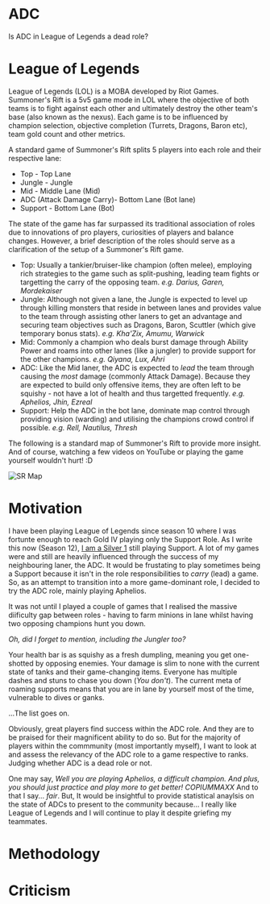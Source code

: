 # ADC
Is ADC in League of Legends a dead role?

# League of Legends
League of Legends (LOL) is a MOBA developed by Riot Games.
Summoner's Rift is a 5v5 game mode in LOL where the objective of both teams is to fight against each other and ultimately destroy the other team's base (also known as the nexus).
Each game is to be influenced by champion selection, objective completion (Turrets, Dragons, Baron etc), team gold count and other metrics.

A standard game of Summoner's Rift splits 5 players into each role and their respective lane:
* Top - Top Lane
* Jungle - Jungle
* Mid - Middle Lane (Mid)
* ADC (Attack Damage Carry)- Bottom Lane (Bot lane)
* Support - Bottom Lane (Bot)

The state of the game has far surpassed its traditional association of roles due to innovations of pro players, curiosities of players and balance changes. However,
a brief description of the roles should serve as a clarification of the setup of a Summoner's Rift game.

* Top: Usually a tankier/bruiser-like champion (often melee), employing rich strategies to the game such as split-pushing, leading team fights or targetting the carry of the opposing team. _e.g. Darius, Garen, Mordekaiser_
* Jungle: Although not given a lane, the Jungle is expected to level up through killing monsters that reside in between lanes and provides value to the team through assisting other laners to get an advantage and securing team objectives such as Dragons, Baron, Scuttler (which give temporary bonus stats). _e.g. Kha'Zix, Amumu, Warwick_ 
* Mid: Commonly a champion who deals burst damage through Ability Power and roams into other lanes (like a jungler) to provide support for the other champions. _e.g. Qiyana, Lux, Ahri_
* ADC: Like the Mid laner, the ADC is expected to *lead* the team through causing the *most* damage (commonly Attack Damage). Because they are expected to build only offensive items, they are often left to be squishy - not have a lot of health and thus targetted frequently. _e.g. Aphelios, Jhin, Ezreal_
* Support: Help the ADC in the bot lane, dominate map control through providing vision (warding) and utilising the champions crowd control if possible. _e.g. Rell, Nautilus, Thresh_

The following is a standard map of Summoner's Rift to provide more insight. And of course, watching a few videos on YouTube or playing the game yourself wouldn't hurt! :D

![SR Map](https://user-images.githubusercontent.com/59264543/170181946-cab21fd0-0672-4360-97b6-f1af8f9ed361.png)

# Motivation
I have been playing League of Legends since season 10 where I was fortunte enough to reach Gold IV playing only the Support Role. 
As I write this now (Season 12), [I am a Silver 1](https://euw.op.gg/summoners/euw/ddot) still playing Support.
A lot of my games were and still are heavily influenced through the success of my neighbouring laner, the ADC. It would be frustating to play sometimes being a Support because it isn't in the role responsibilities to _carry_ (lead) a game.
So, as an attempt to transition into a more game-dominant role, I decided to try the ADC role, mainly playing Aphelios.

It was not until I played a couple of games that I realised the massive diificulty gap between roles - having to farm minions in lane whilst having two opposing champions hunt you down. 

_Oh, did I forget to mention, including the Jungler too?_

Your health bar is as squishy as a fresh dumpling, meaning you get one-shotted by opposing enemies.
Your damage is slim to none with the current state of tanks and their game-changing items.
Everyone has multiple dashes and stuns to chase you down (_You don't_).
The current meta of roaming supports means that you are in lane by yourself most of the time, vulnerable to dives or ganks.

...The list goes on.

Obviously, great players find success within the ADC role. And they are to be praised for their magnificent ability to do so.
But for the majority of players within the commmunity (most importantly myself), I want to look at and assess the relevancy of the ADC role to a game respective to ranks. Judging whether ADC is a dead role or not.

One may say,
_Well you are playing Aphelios, a difficult champion. And plus, you should just practice and play more to get better! COPIUMMAXX_
And to that I say... *fair*. But, It would be insightful to provide statistical anaylsis on the state of ADCs to present to the community because... I really like League of Legends and I will continue to play it despite griefing my teammates.

# Methodology

# Criticism

